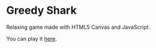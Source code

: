 # Greedy Shark
Relaxing game made with HTML5 Canvas and JavaScript.

You can play it <a href="https://ruochenj001.github.io/Greedy-Shark">here</a>.
